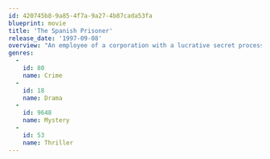 ```yaml
---
id: 420745b8-9a85-4f7a-9a27-4b87cada53fa
blueprint: movie
title: 'The Spanish Prisoner'
release_date: '1997-09-08'
overview: "An employee of a corporation with a lucrative secret process is tempted to betray it. But there's more to it than that."
genres:
  -
    id: 80
    name: Crime
  -
    id: 18
    name: Drama
  -
    id: 9648
    name: Mystery
  -
    id: 53
    name: Thriller
---
```

